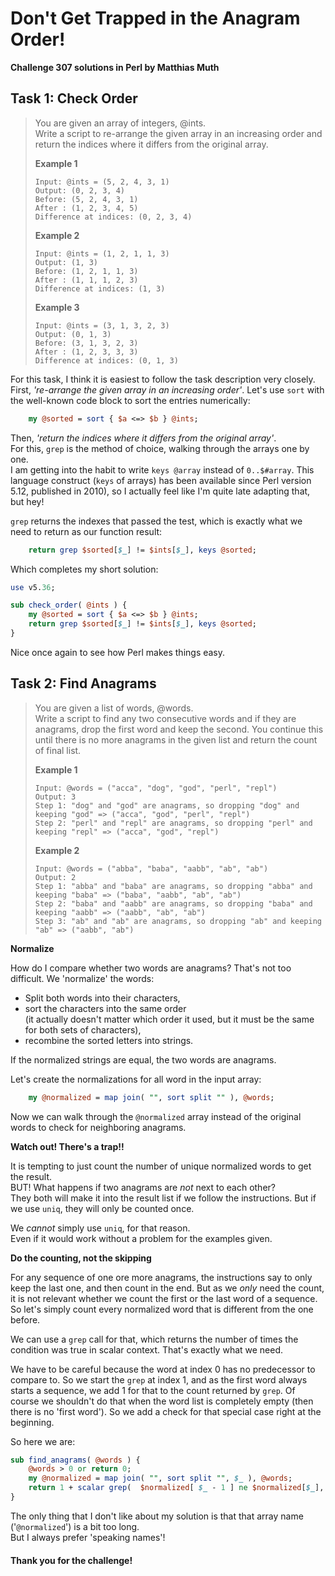 # Don't Get Trapped in the Anagram Order!

**Challenge 307 solutions in Perl by Matthias Muth**

## Task 1: Check Order

> You are given an array of integers, @ints.<br/>
> Write a script to re-arrange the given array in an increasing order and return the indices where it differs from the original array.
>
> **Example 1**
>
> ```text
> Input: @ints = (5, 2, 4, 3, 1)
> Output: (0, 2, 3, 4)
> Before: (5, 2, 4, 3, 1)
> After : (1, 2, 3, 4, 5)
> Difference at indices: (0, 2, 3, 4)
> ```
> **Example 2**
>
> ```text
> Input: @ints = (1, 2, 1, 1, 3)
> Output: (1, 3)
> Before: (1, 2, 1, 1, 3)
> After : (1, 1, 1, 2, 3)
> Difference at indices: (1, 3)
> ```
> **Example 3**
>
> ```text
> Input: @ints = (3, 1, 3, 2, 3)
> Output: (0, 1, 3)
> Before: (3, 1, 3, 2, 3)
> After : (1, 2, 3, 3, 3)
> Difference at indices: (0, 1, 3)
> ```

For this task, I think it is easiest to follow the task description very closely.<br/>
First, *'re-arrange the given array in an increasing order'*. Let's use `sort` with the well-known code block to sort the entries numerically:  

```perl
    my @sorted = sort { $a <=> $b } @ints;
```

Then, *'return the indices where it differs from the original array'*.<br/>For this, `grep` is the method of choice, walking through the arrays one by one.<br>I am getting into the habit to write `keys @array` instead of `0..$#array`. This language construct (`keys` of arrays) has been available since Perl version 5.12, published in 2010), so I actually feel like I'm quite late adapting that, but hey!

`grep` returns the indexes that passed the test, which is exactly what we need to return as our function result:

```perl
    return grep $sorted[$_] != $ints[$_], keys @sorted;
```

Which completes my short solution:

```perl
use v5.36;

sub check_order( @ints ) {
    my @sorted = sort { $a <=> $b } @ints;
    return grep $sorted[$_] != $ints[$_], keys @sorted;
}
```

Nice once again to see how Perl makes things easy.


## Task 2: Find Anagrams

> You are given a list of words, @words.<br/>
> Write a script to find any two consecutive words and if they are anagrams, drop the first word and keep the second. You continue this until there is no more anagrams in the given list and return the count of final list.
>
> **Example 1**
>
> ```text
> Input: @words = ("acca", "dog", "god", "perl", "repl")
> Output: 3
> Step 1: "dog" and "god" are anagrams, so dropping "dog" and keeping "god" => ("acca", "god", "perl", "repl")
> Step 2: "perl" and "repl" are anagrams, so dropping "perl" and keeping "repl" => ("acca", "god", "repl")
> ```
> **Example 2**
>
> ```text
> Input: @words = ("abba", "baba", "aabb", "ab", "ab")
> Output: 2
> Step 1: "abba" and "baba" are anagrams, so dropping "abba" and keeping "baba" => ("baba", "aabb", "ab", "ab")
> Step 2: "baba" and "aabb" are anagrams, so dropping "baba" and keeping "aabb" => ("aabb", "ab", "ab")
> Step 3: "ab" and "ab" are anagrams, so dropping "ab" and keeping "ab" => ("aabb", "ab")
> ```

**Normalize**

How do I compare whether two words are anagrams? That's not too difficult.
We 'normalize' the words:

- Split both words into their characters,
- sort the characters into the same order<br/>
  (it actually doesn't matter which order it used, but it must be the same
  for both sets of characters),
- recombine the sorted letters into strings.

If the normalized strings are equal, the two words are anagrams.

Let's create the normalizations for all word in the input array:

```perl
    my @normalized = map join( "", sort split "" ), @words;
```

Now we can walk through the `@normalized` array instead of the original words
to check for neighboring anagrams.

**Watch out! There's a trap!!**

It is tempting to just count the number of unique normalized words to get the result.<br/>
BUT!
What happens if two anagrams are *not* next to each other?<br/>
They both will make it into the result list if we follow the instructions.
But if we use `uniq`, they will only be counted once.

We *cannot* simply use `uniq`, for that reason.<br/>
Even if it would work without a problem for the examples given.

**Do the counting, not the skipping** 

For any sequence of one ore more anagrams,
the instructions say to only keep the last one, and then count in the end.
But as we *only* need the count,
it is not relevant whether we count the first or the last word of a sequence.
So let's simply count every normalized word that is different from the one before.

We can use a `grep` call for that,
which returns the number of times the condition was true in scalar context.
That's exactly what we need.

We have to be careful because the word at index 0 has no predecessor to compare to.
So we start the `grep` at  index 1, and as the first word always starts a sequence,
we add 1 for that to the count returned by `grep`.
Of course we shouldn't do that when the word list is completely empty
(then there is no 'first word').
So we add a check for that special case right at the beginning. 

So here we are:

```perl
sub find_anagrams( @words ) {
    @words > 0 or return 0;
    my @normalized = map join( "", sort split "", $_ ), @words;
    return 1 + scalar grep(  $normalized[ $_ - 1 ] ne $normalized[$_], 1..$#normalized );
}
```
The only thing that I don't like about my solution is that that array name ('`@normalized`')
is a bit too long.<br/>
But I always prefer 'speaking names'!

#### **Thank you for the challenge!**
